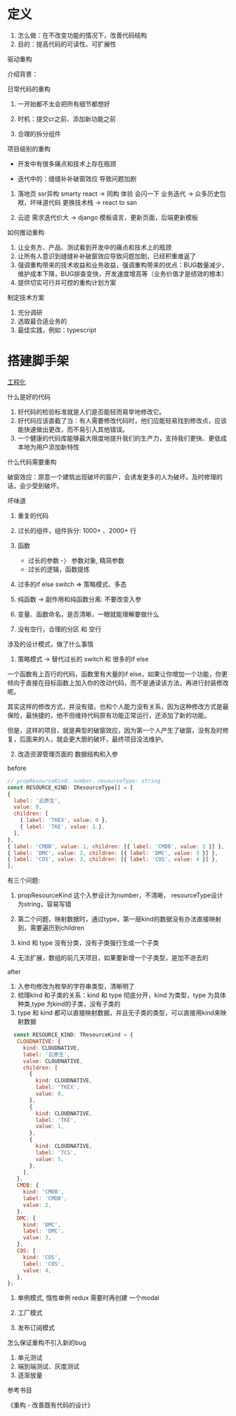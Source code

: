 # 定义

1. 怎么做：在不改变功能的情况下，改善代码结构
2. 目的：提高代码的可读性、可扩展性



驱动重构

介绍背景：

日常代码的重构

1. 一开始都不太会把所有细节都想好

2. 时机：提交cr之前、添加新功能之前

3. 合理的拆分组件




项目级别的重构

- 开发中有很多痛点和技术上存在瓶颈

- 迭代中的：缝缝补补破窗效应 导致问题加剧


1. 落地页
   ssr异构 smarty react -> 同构  体验 会闪一下
   业务迭代 -> 众多历史包袱，坏味道代码
   更换技术栈 -> react to san

2. 云迹
   需求迭代价大 -> django 模板语言，更新页面，后端更新模板



如何推动重构

1. 让业务方、产品、测试看到开发中的痛点和技术上的瓶颈
2. 让所有人意识到缝缝补补破窗效应导致问题加剧，已经积重难返了
3. 强调重构带来的技术收益和业务收益，强调重构带来的优点：BUG数量减少，维护成本下降，BUG排查变快，开发速度增高等（业务价值才是绩效的根本）
4. 提供切实可行并可控的重构计划方案


制定技术方案
1. 充分调研
2. 选取最合适业务的
3. 最佳实践，例如：typescript

# 搭建脚手架
[工程化](工程化.md)

什么是好的代码

1. 好代码的检验标准就是人们是否能轻而易举地修改它。
2. 好代码应该直截了当：有人需要修改代码时，他们应能轻易找到修改点，应该能快速做出更改，而不易引入其他错误。
3. 一个健康的代码库能够最大限度地提升我们的生产力，支持我们更快、更低成本地为用户添加新特性



什么代码需要重构

破窗效应：原意一个建筑出现破坏的窗户，会诱发更多的人为破坏。及时修理的话，会少受到破坏。

坏味道

1. 重复的代码

3. 过长的组件，组件拆分: 1000+ 、2000+ 行

4. 函数
   - 过长的参数 -〉 参数对象, 精简参数
   - 过长的逻辑，函数提炼

5. 过多的if else switch  => 策略模式、多态

6. 纯函数 -> 副作用和纯函数分离: 不要改变入参

7. 变量、函数命名，是否清晰，一眼就能理解要做什么

8. 没有空行，合理的分区 和 空行




涉及的设计模式，做了什么事情


1. 策略模式 -> 替代过长的 switch 和 很多的if else

一个函数有上百行的代码，函数里有大量的if else，如果让你增加一个功能，你更倾向于直接在目标函数上加入你的改动代码，而不是通读该方法，再进行封装修改呢。

其实这样的修改方式，并没有错，也和个人能力没有关系，因为这种修改方式是最保险，最快捷的，他不但维持代码原有功能正常运行，还添加了新的功能。

但是，这样的项目，就是典型的破窗效应，因为第一个人产生了破窗，没有及时修复，后面来的人，就会更大胆的破坏，最终项目没法维护。


2. 改造资源管理页面的 数据结构和入参

  before

  ```js
  // propResourceKind: number，resourceType: string
  const RESOURCE_KIND: IResourceType[] = [
  {
    label: '云原生',
    value: 0,
    children: [
      { label: 'TKEX', value: 0 },
      { label: 'TKE', value: 1 },
    ],
  },
  { label: 'CMDB', value: 1, children: [{ label: 'CMDB', value: 2 }] },
  { label: 'DMC', value: 2, children: [{ label: 'DMC', value: 3 }] },
  { label: 'COS', value: 3, children: [{ label: 'COS', value: 4 }] },
  ];
  ```

   有三个问题:

   1. propResourceKind 这个入参设计为number，不清晰， resourceType设计为string，容易写错

   2. 第二个问题，映射数据时，通过type，第一层kind的数据没有办法直接映射到，需要遍历到children

   3. kind 和 type 没有分类，没有子类强行生成一个子类

   4. 无法扩展，数组的前几天项目，如果要新增一个子类型，是加不进去的





  after

  1. 入参均修改为枚举的字符串类型，清晰明了
  2. 梳理kind 和子类的关系：kind 和 type 彻底分开，kind 为类型，type 为具体种类,type 为kind的子类，没有子类的
  3. type 和 kind 都可以直接映射数据，并且无子类的类型，可以直接用kind来映射数据




  ```js
    const RESOURCE_KIND: TResourceKind = {
     CLOUDNATIVE: {
       kind: CLOUDNATIVE,
       label: '云原生',
       value: CLOUDNATIVE,
       children: [
         {
           kind: CLOUDNATIVE,
           label: 'TKEX',
           value: 0,
         },
         {
           kind: CLOUDNATIVE,
           label: 'TKE',
           value: 1,
         },
         {
           kind: CLOUDNATIVE,
           label: 'TCS',
           value: 5,
         },
       ],
     },
     CMDB: {
       kind: 'CMDB',
       label: 'CMDB',
       value: 2,
     },
     DMC: {
       kind: 'DMC',
       label: 'DMC',
       value: 3,
     },
     COS: {
       kind: 'COS',
       label: 'COS',
       value: 4,
     },
};
  ```






1. 单例模式, 惰性单例
   redux
   需要时再创建
   一个modal


2. 工厂模式

3. 发布订阅模式






怎么保证重构不引入新的bug

1. 单元测试
2. 端到端测试、灰度测试
3. 逐渐放量



参考书目

《重构 - 改善既有代码的设计》









